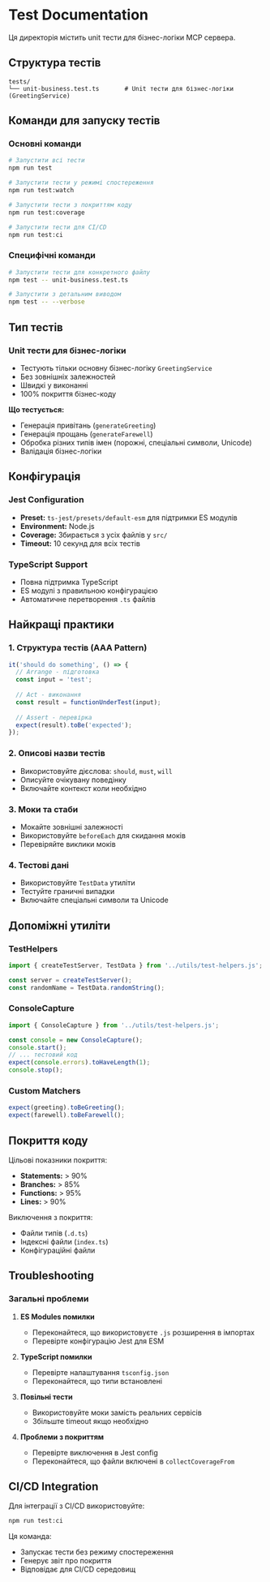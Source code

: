 # Test Documentation

Ця директорія містить unit тести для бізнес-логіки MCP сервера.

## Структура тестів

```
tests/
└── unit-business.test.ts       # Unit тести для бізнес-логіки (GreetingService)
```

## Команди для запуску тестів

### Основні команди

```bash
# Запустити всі тести
npm run test

# Запустити тести у режимі спостереження
npm run test:watch

# Запустити тести з покриттям коду
npm run test:coverage

# Запустити тести для CI/CD
npm run test:ci
```

### Специфічні команди

```bash
# Запустити тести для конкретного файлу
npm test -- unit-business.test.ts

# Запустити з детальним виводом
npm test -- --verbose
```

## Тип тестів

### Unit тести для бізнес-логіки
- Тестують тільки основну бізнес-логіку `GreetingService`
- Без зовнішніх залежностей
- Швидкі у виконанні
- 100% покриття бізнес-коду

**Що тестується:**
- Генерація привітань (`generateGreeting`)
- Генерація прощань (`generateFarewell`)
- Обробка різних типів імен (порожні, спеціальні символи, Unicode)
- Валідація бізнес-логіки

## Конфігурація

### Jest Configuration
- **Preset:** `ts-jest/presets/default-esm` для підтримки ES модулів
- **Environment:** Node.js
- **Coverage:** Збирається з усіх файлів у `src/`
- **Timeout:** 10 секунд для всіх тестів

### TypeScript Support
- Повна підтримка TypeScript
- ES модулі з правильною конфігурацією
- Автоматичне перетворення `.ts` файлів

## Найкращі практики

### 1. Структура тестів (AAA Pattern)
```typescript
it('should do something', () => {
  // Arrange - підготовка
  const input = 'test';
  
  // Act - виконання
  const result = functionUnderTest(input);
  
  // Assert - перевірка
  expect(result).toBe('expected');
});
```

### 2. Описові назви тестів
- Використовуйте дієслова: `should`, `must`, `will`
- Описуйте очікувану поведінку
- Включайте контекст коли необхідно

### 3. Моки та стаби
- Мокайте зовнішні залежності
- Використовуйте `beforeEach` для скидання моків
- Перевіряйте виклики моків

### 4. Тестові дані
- Використовуйте `TestData` утиліти
- Тестуйте граничні випадки
- Включайте спеціальні символи та Unicode

## Допоміжні утиліти

### TestHelpers
```typescript
import { createTestServer, TestData } from '../utils/test-helpers.js';

const server = createTestServer();
const randomName = TestData.randomString();
```

### ConsoleCapture
```typescript
import { ConsoleCapture } from '../utils/test-helpers.js';

const console = new ConsoleCapture();
console.start();
// ... тестовий код
expect(console.errors).toHaveLength(1);
console.stop();
```

### Custom Matchers
```typescript
expect(greeting).toBeGreeting();
expect(farewell).toBeFarewell();
```

## Покриття коду

Цільові показники покриття:
- **Statements:** > 90%
- **Branches:** > 85%
- **Functions:** > 95%
- **Lines:** > 90%

Виключення з покриття:
- Файли типів (`.d.ts`)
- Індексні файли (`index.ts`)
- Конфігураційні файли

## Troubleshooting

### Загальні проблеми

1. **ES Modules помилки**
   - Переконайтеся, що використовуєте `.js` розширення в імпортах
   - Перевірте конфігурацію Jest для ESM

2. **TypeScript помилки**
   - Перевірте налаштування `tsconfig.json`
   - Переконайтеся, що типи встановлені

3. **Повільні тести**
   - Використовуйте моки замість реальних сервісів
   - Збільште timeout якщо необхідно

4. **Проблеми з покриттям**
   - Перевірте виключення в Jest config
   - Переконайтеся, що файли включені в `collectCoverageFrom`

## CI/CD Integration

Для інтеграції з CI/CD використовуйте:

```bash
npm run test:ci
```

Ця команда:
- Запускає тести без режиму спостереження
- Генерує звіт про покриття
- Відповідає для CI/CD середовищ 